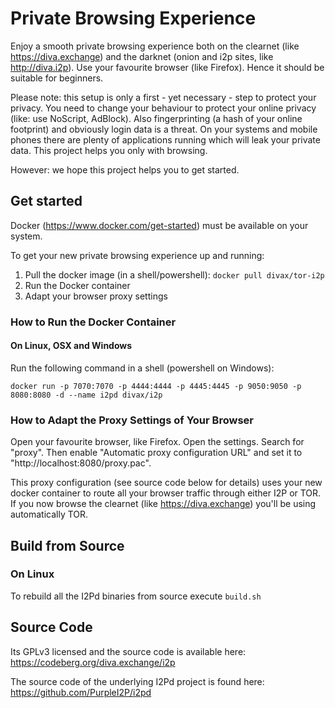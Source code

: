 # Private Browsing Experience
Enjoy a smooth private browsing experience both on the clearnet (like https://diva.exchange) and the darknet (onion and i2p sites, like http://diva.i2p). Use your favourite browser (like Firefox). Hence it should be suitable for beginners.

Please note: this setup is only a first - yet necessary - step to protect your privacy. You need to change your behaviour to protect your online privacy (like: use NoScript, AdBlock). Also fingerprinting (a hash of your online footprint) and obviously login data is a threat. On your systems and mobile phones there are plenty of applications running which will leak your private data. This project helps you only with browsing.

However: we hope this project helps you to get started.

## Get started
Docker (https://www.docker.com/get-started) must be available on your system. 

To get your new private browsing experience up and running:
1. Pull the docker image (in a shell/powershell): `docker pull divax/tor-i2p`
2. Run the Docker container
3. Adapt your browser proxy settings

### How to Run the Docker Container
 
#### On Linux, OSX and Windows
Run the following command in a shell (powershell on Windows):

`docker run -p 7070:7070 -p 4444:4444 -p 4445:4445 -p 9050:9050 -p 8080:8080 -d --name i2pd divax/i2p`

### How to Adapt the Proxy Settings of Your Browser
Open your favourite browser, like Firefox. Open the settings. Search for "proxy". Then enable "Automatic proxy configuration URL" and set it to "http://localhost:8080/proxy.pac".

This proxy configuration (see source code below for details) uses your new docker container to route all your browser traffic through either I2P or TOR. If you now browse the clearnet (like https://diva.exchange) you'll be using automatically TOR.    

## Build from Source
### On Linux
To rebuild all the I2Pd binaries from source execute  `build.sh`

## Source Code
Its GPLv3 licensed and the source code is available here:
https://codeberg.org/diva.exchange/i2p

The source code of the underlying I2Pd project is found here: https://github.com/PurpleI2P/i2pd
